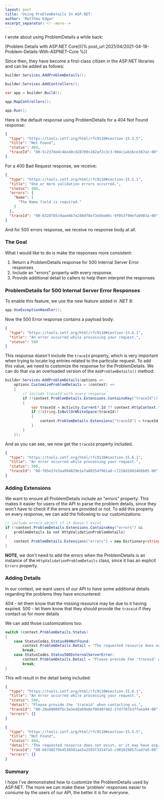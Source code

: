 ```yaml
---
layout: post
title: 'Using ProblemDetails In ASP.NET'
author: 'Matthew Edgar'
excerpt_separator: <!--more-->
---
```


I wrote about using ProblemDetails a while back:

[Problem Details with ASP.NET Core]({% post_url 2021/04/2021-04-18-Problem-Details-With-ASPNET-Core %})  

Since then, they have become a first-class citizen in the ASP.NET libraries and can be added as
follows:

<!--more-->

```csharp
builder.Services.AddProblemDetails();

builder.Services.AddControllers();

var app = builder.Build();

app.MapControllers();

app.Run();
```

Here is the default response using ProblemDetails for a 404 Not Found response:

```json
{
  "type": "https://tools.ietf.org/html/rfc9110#section-15.5.5",
  "title": "Not Found",
  "status": 404,
  "traceId": "00-5c237de4c4be40cd28709c282af2c3c3-984c1ab16ce367e2-00"
}
```

For a 400 Bad Request response, we receive:

```json
{
  "type": "https://tools.ietf.org/html/rfc9110#section-15.5.1",
  "title": "One or more validation errors occurred.",
  "status": 400,
  "errors": {
    "Name": [
      "The Name field is required."
    ]
  },
  "traceId": "00-6328f85c9aae667e240df8ef3e56e06c-9f053f99efa0903a-00"
}
```

And for 500 errors response, we receive no response body at all.

### The Goal

What I would like to do is make the responses more consistent:

1. Return a ProblemDetails response for 500 Internal Server Error responses
2. Include an "errors" property with every response.
3. Provide additional detail to callers to help them interpret the responses

### ProblemDetails for 500 Internal Server Error Responses

To enable this feature, we use the new feature added in .NET 8:

```csharp
app.UseExceptionHandler();
```

Now the 500 Error response contains a payload body:

```json
{
  "type": "https://tools.ietf.org/html/rfc9110#section-15.6.1",
  "title": "An error occurred while processing your request.",
  "status": 500
}
```

This response doesn't include the `traceId` property, which is very important when trying to locate
log entries related to the particular request. To add this value, we need to customize the response
for the ProblemDetails. We can do that via an overloaded version of the `AddProblemDetails()`
method:

```csharp
builder.Services.AddProblemDetails(options =>
    options.CustomizeProblemDetails = (context) =>
    {
        // include traceId with every response
        if (!context.ProblemDetails.Extensions.ContainsKey("traceId"))
        {
            var traceId = Activity.Current?.Id ?? context.HttpContext.TraceIdentifier;
            if (!string.IsNullOrWhiteSpace(traceId))
            {
                context.ProblemDetails.Extensions["traceId"] = traceId;
            }
        }
    });
```

And as you can see, we now get the `traceId` property included.

```json
{
  "type": "https://tools.ietf.org/html/rfc9110#section-15.6.1",
  "title": "An error occurred while processing your request.",
  "status": 500,
  "traceId": "00-f85e17e3aa994829e1afa80254f961a0-c7228d160146bb05-00",
}
```

### Adding Extensions

We want to ensure all ProblemDetails include an "errors" property. This makes it easier for
users of the API to parse the problem details, since they won't have to check if the errors
are provided or not. To add this property on every response, we can add the following to our
customizations:

```csharp
// include errors object if it doesn't exist
if (!context.ProblemDetails.Extensions.ContainsKey("errors") && 
    problemDetails is not HttpValidationProblemDetails)
{
    context.ProblemDetails.Extensions["errors"] = new Dictionary<string, string[]>();
}
```

**NOTE**, we don't need to add the errors when the ProblemDetails is an instance of the
`HttpValidationProblemDetails` class, since it has an explicit `Errors` property.

### Adding Details

In our context, we want users of our API to have some additional details regarding the problems
they have encountered:

404 - let them know that the missing resource may be due to it having expired.
500 - let them know that they should provide the `traceid` if they contact us for more details

We can add those customizations too:

```csharp
switch (context.ProblemDetails.Status)
{
    case StatusCodes.Status404NotFound:
        context.ProblemDetails.Detail = "The requested resource does not exist, or it may have expired";
        break;
    case StatusCodes.Status500InternalServerError:
        context.ProblemDetails.Detail = "Please provide the 'traceid' when contacting us.";
        break;
}
```

This will result in the detail being included:

```json
{
  "type": "https://tools.ietf.org/html/rfc9110#section-15.6.1",
  "title": "An error occurred while processing your request.",
  "status": 500,
  "detail": "Please provide the 'traceid' when contacting us.",
  "traceId": "00-20a88009fbc3e3edda09e0ef06407402-27d7707b3ffeea94-00",
  "errors": {}
}
```

```json
{
  "type": "https://tools.ietf.org/html/rfc9110#section-15.5.5",
  "title": "Not Found",
  "status": 404,
  "detail": "The requested resource does not exist, or it may have expired",
  "traceId": "00-b67d8279e4536501ae5a2595f33547a5-c901019057cad7e9-00",
  "errors": {}
}
```

### Summary

I hope I've demonstrated how to customize the ProblemDetails used by ASP.NET. The more we can make
these 'problem' responses easier to consume by the users of our API, the better it is for everyone.
